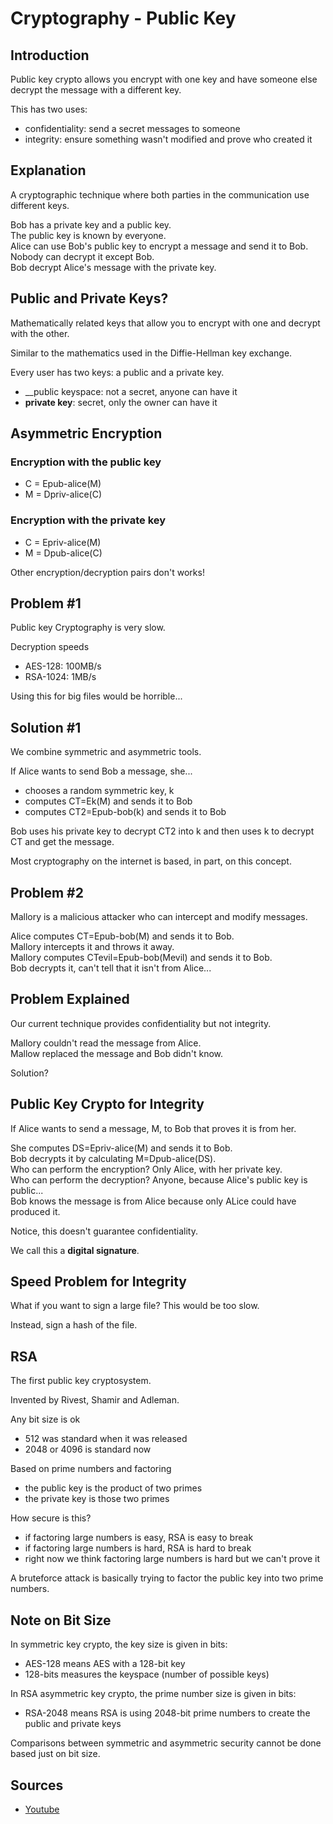 # Cryptography - Public Key

## Introduction

Public key crypto allows you encrypt with one key and have someone else decrypt the message with a different key.

This has two uses:
- confidentiality: send a secret messages to someone
- integrity: ensure something wasn't modified and prove who created it

## Explanation

A cryptographic technique where both parties in the communication use different keys.

Bob has a private key and a public key.  
The public key is known by everyone.  
Alice can use Bob's public key to encrypt a message and send it to Bob.  
Nobody can decrypt it except Bob.  
Bob decrypt Alice's message with the private key.

## Public and Private Keys?

Mathematically related keys that allow you to encrypt with one and decrypt with the other.

Similar to the mathematics used in the Diffie-Hellman key exchange.

Every user has two keys: a public and a private key.
- __public keyspace: not a secret, anyone can have it
- __private key__: secret, only the owner can have it

## Asymmetric Encryption

### Encryption with the public key

- C = Epub-alice(M)
- M = Dpriv-alice(C)

### Encryption with the private key

- C = Epriv-alice(M)
- M = Dpub-alice(C)

Other encryption/decryption pairs don't works!

## Problem #1

Public key Cryptography is very slow.

Decryption speeds
- AES-128: 100MB/s
- RSA-1024: 1MB/s

Using this for big files would be horrible...

## Solution #1

We combine symmetric and asymmetric tools.

If Alice wants to send Bob a message, she...
- chooses a random symmetric key, k
- computes CT=Ek(M) and sends it to Bob
- computes CT2=Epub-bob(k) and sends it to Bob

Bob uses his private key to decrypt CT2 into k and then uses k to decrypt CT and get the message.

Most cryptography on the internet is based, in part, on this concept.

## Problem #2

Mallory is a malicious attacker who can intercept and modify messages.

Alice computes CT=Epub-bob(M) and sends it to Bob.  
Mallory intercepts it and throws it away.  
Mallory computes CTevil=Epub-bob(Mevil) and sends it to Bob.  
Bob decrypts it, can't tell that it isn't from Alice...

## Problem Explained

Our current technique provides confidentiality but not integrity.

Mallory couldn't read the message from Alice.  
Mallow replaced the message and Bob didn't know.

Solution?

## Public Key Crypto for Integrity

If Alice wants to send a message, M, to Bob that proves it is from her.

She computes DS=Epriv-alice(M) and sends it to Bob.  
Bob decrypts it by calculating M=Dpub-alice(DS).  
Who can perform the encryption? Only Alice, with her private key.  
Who can perform the decryption? Anyone, because Alice's public key is public...  
Bob knows the message is from Alice because only ALice could have produced it.  

Notice, this doesn't guarantee confidentiality.

We call this a __digital signature__.

## Speed Problem for Integrity

What if you want to sign a large file? This would be too slow.

Instead, sign a hash of the file.

## RSA

The first public key cryptosystem.

Invented by Rivest, Shamir and Adleman.

Any bit size is ok
- 512 was standard when it was released
- 2048 or 4096 is standard now

Based on prime numbers and factoring
- the public key is the product of two primes
- the private key is those two primes

How secure is this?
- if factoring large numbers is easy, RSA is easy to break
- if factoring large numbers is hard, RSA is hard to break
- right now we think factoring large numbers is hard but we can't prove it

A bruteforce attack is basically trying to factor the public key into two prime numbers.

## Note on Bit Size

In symmetric key crypto, the key size is given in bits:
- AES-128 means AES with a 128-bit key
- 128-bits measures the keyspace (number of possible keys)

In RSA asymmetric key crypto, the prime number size is given in bits:
- RSA-2048 means RSA is using 2048-bit prime numbers to create the public and private keys

Comparisons between symmetric and asymmetric security cannot be done based just on bit size.


## Sources

- [Youtube](https://www.youtube.com/channel/UCZy1TmqIMQ4perExQerm5bQ)
